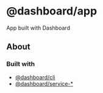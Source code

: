 # @dashboard/app
App built with Dashboard

## About

### Built with
- [@dashboard/cli](../cli)
- [@dashboard/service-*](../services)
